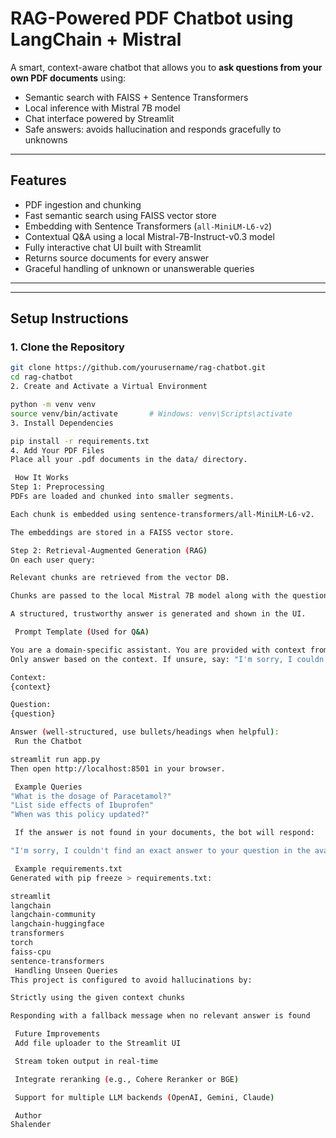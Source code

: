 # RAG-Powered PDF Chatbot using LangChain + Mistral

A smart, context-aware chatbot that allows you to **ask questions from your own PDF documents** using:

- Semantic search with FAISS + Sentence Transformers
- Local inference with Mistral 7B model
- Chat interface powered by Streamlit
- Safe answers: avoids hallucination and responds gracefully to unknowns

---

## Features

- PDF ingestion and chunking
- Fast semantic search using FAISS vector store
- Embedding with Sentence Transformers (`all-MiniLM-L6-v2`)
- Contextual Q&A using a local Mistral-7B-Instruct-v0.3 model
- Fully interactive chat UI built with Streamlit
- Returns source documents for every answer
- Graceful handling of unknown or unanswerable queries

---


---

## Setup Instructions

### 1. Clone the Repository

```bash
git clone https://github.com/yourusername/rag-chatbot.git
cd rag-chatbot
2. Create and Activate a Virtual Environment

python -m venv venv
source venv/bin/activate       # Windows: venv\Scripts\activate
3. Install Dependencies

pip install -r requirements.txt
4. Add Your PDF Files
Place all your .pdf documents in the data/ directory.

 How It Works
Step 1: Preprocessing
PDFs are loaded and chunked into smaller segments.

Each chunk is embedded using sentence-transformers/all-MiniLM-L6-v2.

The embeddings are stored in a FAISS vector store.

Step 2: Retrieval-Augmented Generation (RAG)
On each user query:

Relevant chunks are retrieved from the vector DB.

Chunks are passed to the local Mistral 7B model along with the question.

A structured, trustworthy answer is generated and shown in the UI.

 Prompt Template (Used for Q&A)

You are a domain-specific assistant. You are provided with context from trusted documents.
Only answer based on the context. If unsure, say: "I'm sorry, I couldn't find an exact answer to your question in the available documents."

Context:
{context}

Question:
{question}

Answer (well-structured, use bullets/headings when helpful):
 Run the Chatbot

streamlit run app.py
Then open http://localhost:8501 in your browser.

 Example Queries
"What is the dosage of Paracetamol?"
"List side effects of Ibuprofen"
"When was this policy updated?"

 If the answer is not found in your documents, the bot will respond:

"I'm sorry, I couldn't find an exact answer to your question in the available documents."

 Example requirements.txt
Generated with pip freeze > requirements.txt:

streamlit
langchain
langchain-community
langchain-huggingface
transformers
torch
faiss-cpu
sentence-transformers
 Handling Unseen Queries
This project is configured to avoid hallucinations by:

Strictly using the given context chunks

Responding with a fallback message when no relevant answer is found

 Future Improvements
 Add file uploader to the Streamlit UI

 Stream token output in real-time

 Integrate reranking (e.g., Cohere Reranker or BGE)

 Support for multiple LLM backends (OpenAI, Gemini, Claude)

 Author
Shalender
```
